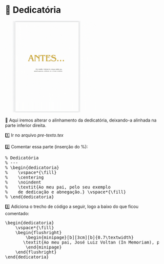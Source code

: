 # :memo: Dedicatória


<img src="/imagens/dedicatoria.gif" alt="Descrição da imagem" width="300">


:speech_balloon: Aqui iremos alterar o alinhamento da dedicatória, deixando-a alinhada na parte inferior direita.

:one: Ir no arquivo *pre-texto.tex*

:two: Comentar essa parte (inserção do %):

<pre>
% Dedicatória
% ---
% \begin{dedicatoria}
%    \vspace*{\fill}
%    \centering
%    \noindent
%    \textit{Ao meu pai, pelo seu exemplo 
%    de dedicação e abnegação.} \vspace*{\fill}
% \end{dedicatoria}
</pre>

:three: Adiciona o trecho de código a seguir, logo a baixo do que ficou comentado: 

<pre>
\begin{dedicatoria}
    \vspace*{\fill}
    \begin{flushright}
        \begin{minipage}[b][3cm][b]{0.7\textwidth}
       \textit{Ao meu pai, José Luiz Voltan (In Memoriam), pelo seu exemplo de dedicação e abnegação.}
        \end{minipage}
    \end{flushright}
\end{dedicatoria}
</pre>
